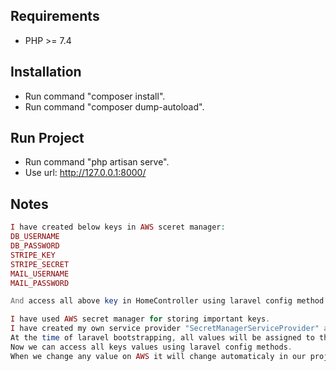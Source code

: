 
## Requirements

- PHP >= 7.4



## Installation

- Run command "composer install".
- Run command "composer dump-autoload".


## Run Project
- Run command "php artisan serve".
- Use url: http://127.0.0.1:8000/

## Notes
```php
I have created below keys in AWS sceret manager:
DB_USERNAME
DB_PASSWORD	
STRIPE_KEY
STRIPE_SECRET
MAIL_USERNAME
MAIL_PASSWORD

And access all above key in HomeController using laravel config method.

I have used AWS secret manager for storing important keys.
I have created my own service provider "SecretManagerServiceProvider" and service "AwsSecretManagerService".
At the time of laravel bootstrapping, all values will be assigned to the env variable. 
Now we can access all keys values using laravel config methods.
When we change any value on AWS it will change automaticaly in our project.

```

